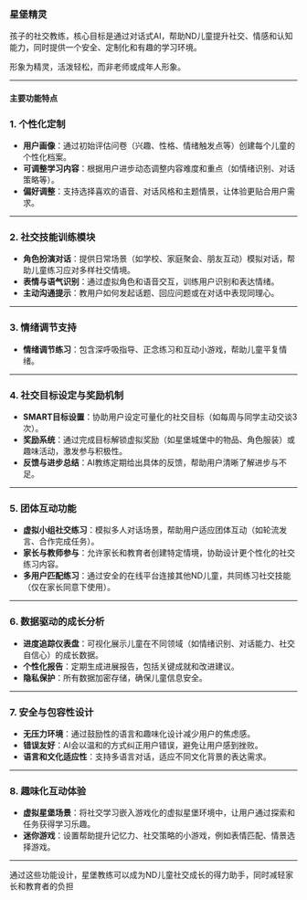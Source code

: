 ### 星堡精灵

孩子的社交教练，核心目标是通过对话式AI，帮助ND儿童提升社交、情感和认知能力，同时提供一个安全、定制化和有趣的学习环境。

形象为精灵，活泼轻松，而非老师或成年人形象。

---

#### **主要功能特点**  

### **1. 个性化定制**  
- **用户画像**：通过初始评估问卷（兴趣、性格、情绪触发点等）创建每个儿童的个性化档案。  
- **可调整学习内容**：根据用户进步动态调整内容难度和重点（如情绪识别、对话策略等）。  
- **偏好调整**：支持选择喜欢的语音、对话风格和主题情景，让体验更贴合用户需求。

---

### **2. 社交技能训练模块**  
- **角色扮演对话**：提供日常场景（如学校、家庭聚会、朋友互动）模拟对话，帮助儿童练习应对多样社交情境。  
- **表情与语气识别**：通过虚拟角色和语音交互，训练用户识别和表达情绪。  
- **主动沟通提示**：教用户如何发起话题、回应问题或在对话中表现同理心。  

---

### **3. 情绪调节支持**  
- **情绪调节练习**：包含深呼吸指导、正念练习和互动小游戏，帮助儿童平复情绪。  

---

### **4. 社交目标设定与奖励机制**  
- **SMART目标设置**：协助用户设定可量化的社交目标（如每周与同学主动交谈3次）。  
- **奖励系统**：通过完成目标解锁虚拟奖励（如星堡城堡中的物品、角色服装）或趣味活动，激发参与积极性。  
- **反馈与进步总结**：AI教练定期给出具体的反馈，帮助用户清晰了解进步与不足。  

---

### **5. 团体互动功能**  
- **虚拟小组社交练习**：模拟多人对话场景，帮助用户适应团体互动（如轮流发言、合作完成任务）。  
- **家长与教师参与**：允许家长和教育者创建特定情境，协助设计更个性化的社交练习内容。  
- **多用户匹配练习**：通过安全的在线平台连接其他ND儿童，共同练习社交技能（仅在家长同意下使用）。  

---

### **6. 数据驱动的成长分析**  
- **进度追踪仪表盘**：可视化展示儿童在不同领域（如情绪识别、对话能力、社交自信心）的成长数据。  
- **个性化报告**：定期生成进展报告，包括关键成就和改进建议。  
- **隐私保护**：所有数据加密存储，确保儿童信息安全。  

---

### **7. 安全与包容性设计**  
- **无压力环境**：通过鼓励性的语言和趣味化设计减少用户的焦虑感。  
- **错误友好**：AI会以温和的方式纠正用户错误，避免让用户感到挫败。  
- **语言和文化适应性**：支持多语言对话，适应不同文化背景的表达需求。  

---

### **8. 趣味化互动体验**  
- **虚拟星堡场景**：将社交学习嵌入游戏化的虚拟星堡环境中，让用户通过探索和任务获得学习乐趣。  
- **迷你游戏**：设置帮助提升记忆力、社交策略的小游戏，例如表情匹配、情景选择游戏。  

---

通过这些功能设计，星堡教练可以成为ND儿童社交成长的得力助手，同时减轻家长和教育者的负担
